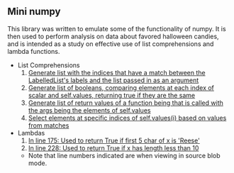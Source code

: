 ## Mini numpy
This library was written to emulate some of the functionality of numpy. It is then used to perform analysis on data about favored halloween candies, and is intended as a study on effective use of list comprehensions and lambda functions.

* List Comprehensions
	1. [Generate list with the indices that have a match between the LabelledList's labels and the list passed in as an argument](https://github.com/tsekenrick/mini-numpy/blob/b4d2d67c7876a4f92741880a9cee44beb4a6afec/tabletools.py#L91)
	2. [Generate list of booleans, comparing elements at each index of scalar and self.values, returning true if they are the same](https://github.com/tsekenrick/mini-numpy/blob/b4d2d67c7876a4f92741880a9cee44beb4a6afec/tabletools.py#L125)
	3. [Generate list of return values of a function being that is called with the args being the elements of self.values](https://github.com/tsekenrick/mini-numpy/blob/b4d2d67c7876a4f92741880a9cee44beb4a6afec/tabletools.py#L141)
	4. [Select elements at specific indices of self.values(i) based on values from matches](https://github.com/tsekenrick/mini-numpy/blob/b4d2d67c7876a4f92741880a9cee44beb4a6afec/tabletools.py#L209)
* Lambdas
	1. [In line 175: Used to return True if first 5 char of x is 'Reese'](https://github.com/tsekenrick/mini-numpy/blob/b4d2d67c7876a4f92741880a9cee44beb4a6afec/candy.ipynb#L175)
	2. [In line 228: Used to return True if x has length less than 10](https://github.com/tsekenrick/mini-numpy/blob/b4d2d67c7876a4f92741880a9cee44beb4a6afec/candy.ipynb#L228)
    * Note that line numbers indicated are when viewing in source blob mode.
